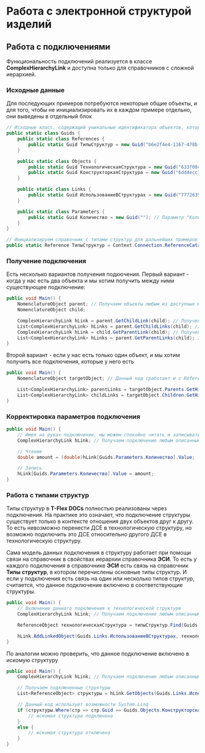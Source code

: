 # Работа с электронной структурой изделий

## Работа с подключениями

Функциональность подключений реализуется в классе **ComplexHierarchyLink** и доступна только для справочников с сложной иерархией.

### Исходные данные

Для последующих примеров потребуются некоторые общие объекты, и для того, чтобы не инициализировать их в каждом примере отдельно, они выведены в отдельный блок

```csharp
// Исходные класс, содержащий уникальные идентификатора объектов, которые могут понадобиться в дальнейшем
public static class Guids {
    public static class References {
        public static Guid ТипыСтруктур = new Guid("b6e2f4e4-1167-478b-94b2-deb0dded4e29");
    }

    public static class Objects {
        public static Guid ТехнологическаяСтруктура = new Guid("633f08c5-4aef-44f8-924b-81c3e7339aea");
        public static Guid КонструкторкаяСтруктура = new Guid("6dd4ecc3-70bd-407d-8661-e2438c3e7287");
    }

    public static class Links {
        public static Guid ИспользованиеВСтруктурах = new Guid("77726357-b0eb-4cea-afa5-182e21eb6373");
    }

    public static class Parameters {
        public static Guid Количество = new Guid(""); // Параметр "Количевство" в параметрах иерархии ЭСИ
    }
}

// Инициализируем справочник с типами структур для дальнейших примеров
public static Reference ТипыСтруктур = Context.Connection.ReferenceCatalog.Find(Guids.References.ТипыСтруктур).CreateReference();

```

### Получение подключения

Есть несколько вариантов получения подкючения.
Первый вариант - когда у нас есть два объекта и мы хотим получить между ними существующее подключение:

```csharp
public void Main() {
    NomenclatureObject parent; // Получаем объекты любым из доступных методов
    NomenclatureObject child;

    ComplexHierarchyLink hLink = parent.GetChildLink(child); // Получение дочернего подключения
    List<ComplexHierarchyLink> hLinks = parent.GetChildLinks(child); // Получение всех дочерних подключений (их может быть несколько)
    ComplexHierarchyLink hLink = child.GetParentLink(child); // Получение родительского подключения
    List<ComplexHierarchyLink> hLinks = parent.GetParentLinks(child); // Получение всех родительских подключений (их может быть несколько)
}
```

Второй вариант - если у нас есть только один объект, и мы хотим получить все подключения, которые у него есть

```csharp
public void Main() {
    NomenclatureObject targetObject; // Данный код сработает и с ReferenceObject

    List<ComplexHierarchyLink> parentLinks = targetObject.Parents.GetHierarchyLinks();
    List<ComplexHierarchyLink> childLinks = targetObject.Children.GetHierarchyLinks();
}
```

### Корректировка параметров подключения

```csharp
public void Main() {
    // Имея на руках подключение, мы можем спокойно читать и записывать его параметры
    ComplexHierarchyLink hLink; // Получаем подключение любым описанным ранее методом

    // Чтение
    double amount = (double)hLink[Guids.Parameters.Количество].Value;

    // Запись
    hLink[Guids.Parameters.Количество].Value = amount;
}
```

### Работа с типами структур

Типы структур в **T-Flex DOCs** полностью реализованы через подключения.
На практике это означает, что подключение структуры существует только в контексте отношения двух объектов друг к другу.
То есть невозможно перенести ДСЕ в технологическую структуру, но возможно подключить это ДСЕ относительно другого ДСЕ в технологическую структуру.

Сама модель данных подключения в структуру работает при помощи связи на справочник в свойствах иерархии справочника **ЭСИ**.
То есть у каждого подключения в справочнике **ЭСИ** есть связь на справочник **Типы структур**, в котором перечислены основные типы структур.
И если у подключения есть связь на один или несколько типов структур, считается, что данное подключение включено в соответствующие структуры.

```csharp
public void Main() {
    // Включение данного подключения к технологической структуре
    ComplexHierarchyLink hLink; // Получаем подключение любым описанным ранее методом

    ReferenceObject технологическаяСтруктура = типыСтруктур.Find(Guids.Objects.ТехнологическаяСтруктура);

    hLink.AddLinkedObject(Guids.Links.ИспользованиеВСтруктурах, технологическаяСтруктура);
}
```

По аналогии можно проверить, что данное подключение включено в искомую структуру

```csharp
public void Main() {    
    ComplexHierarchyLink hLink; // Получаем подключение любым описанным ранее методом

    // Получаем подключенные структуры
    List<ReferenceObject> структуры = hLink.GetObjects(Guids.Links.ИспользованиеВСтруктурах);

    // Данный код использует возможности System.Linq
    if (структуры.Where(стр => стр.Guid == Guids.Objects.КонструкторскаяСтруктура).Count()) {
        // искомая структура подключена
    }
    else {
        // искомая структура отключена
    }
}
```
